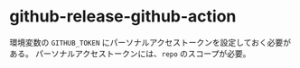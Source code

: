 # github-release-github-action

環境変数の `GITHUB_TOKEN` にパーソナルアクセストークンを設定しておく必要がある。
パーソナルアクセストークンには、`repo` のスコープが必要。